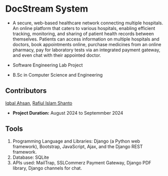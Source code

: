 # DocStream System

- A secure, web-based healthcare network connecting multiple hospitals. An online platform that caters to various hospitals, enabling efficient tracking, monitoring, and sharing of patient health records between themselves. Patients can access information on multiple hospitals and doctors, book appointments online, purchase medicines from an online pharmacy, pay for laboratory tests via an integrated payment gateway, and even chat with their appointed doctor.

- Software Engineering Lab Project 
- B.Sc in Computer Science and Engineering

## Contributors
[Iqbal Ahsan](https://www.linkedin.com/in/iqbal-ahsan/), [Rafiul Islam Shanto](https://www.linkedin.com/in/rafiul-islam-208702217/)

- **Project Duration:** August 2024 to Septemmber 2024

## Tools
  1) Programming Language and Libraries: Django (a Python web framework), Bootstrap, JavaScript, Ajax, and the Django REST framework.
  2) Database: SQLite
  3) APIs used: MailTrap, SSLCommerz Payment Gateway, Django PDF library, Django channels for chat.
